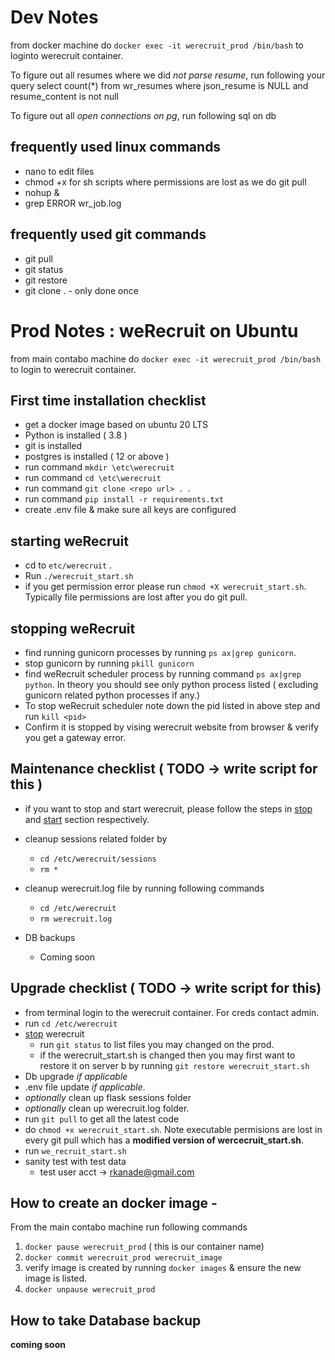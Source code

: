 # Dev Notes

from docker machine do `docker exec -it werecruit_prod /bin/bash` to loginto werecruit container.

To figure out all resumes where we did *not parse resume*, run following your query
select count(*) from wr_resumes 
where json_resume is NULL and resume_content is not null

To figure out all *open connections on pg*, run following sql on db


## frequently used linux commands
- nano to edit files
- chmod +x for sh scripts where permissions are lost as we do git pull
- nohup <command to be executed> &
- grep ERROR wr_job.log


## frequently used git commands
- git pull
- git status
- git restore
- git clone <repo name> . - only done once


# Prod Notes : weRecruit on Ubuntu

from main contabo machine do `docker exec -it werecruit_prod /bin/bash` to login to werecruit container.

## First time installation checklist
* get a docker image based on ubuntu 20 LTS
* Python is installed ( 3.8 )
* git is installed
* postgres is installed ( 12 or above )
* run command `mkdir \etc\werecruit`
* run command `cd \etc\werecruit`
* run command `git clone <repo url> . `.
* run command `pip install -r requirements.txt` 
* create .env file & make sure all keys are configured

## starting weRecruit
* cd to `etc/werecruit` .
* Run `./werecruit_start.sh`
* if you get permission error please run `chmod +X werecruit_start.sh`. Typically file permissions are lost after you do git pull.

## stopping weRecruit
- find running gunicorn processes by running `ps ax|grep gunicorn`.
- stop gunicorn by running `pkill gunicorn` 
- find weRecruit scheduler process by running command `ps ax|grep python`. In theory you should see only python process listed ( excluding gunicorn related python processes if any.)
- To stop weRecruit scheduler note down the pid listed in above step and run `kill <pid>`
- Confirm it is stopped by vising werecruit website from browser & verify you get a gateway error.

## Maintenance checklist ( TODO -> write script for this )
- if you want to stop and start werecruit, please follow the steps in [stop](#stopping-weRecruit) and [start](#starting-weRecruit) section respectively.
- cleanup sessions related folder by 
    - `cd /etc/werecruit/sessions`
    - `rm *`
- cleanup werecruit.log file by running following commands 
    - `cd /etc/werecruit` 
    - `rm werecruit.log`

- DB backups 
    - Coming soon

## Upgrade checklist ( TODO -> write script for this)
- from terminal login to the werecruit container. For creds contact admin.
- run  `cd /etc/werecruit` 
- [stop](#stopping-werecruit) werecruit  
    - run `git status` to list files you may changed on the prod.  
    - if the werecruit_start.sh is changed then you may first want to restore it on server b by running `git restore werecruit_start.sh`
- Db upgrade *if applicable*
- .env file update *if applicable*.
- *optionally* clean up flask sessions folder
- *optionally* clean up werecruit.log folder.
- run `git pull` to get all the latest code
- do `chmod +x werecruit_start.sh`. Note executable permisions are lost in every git pull which has a **modified version of wercecruit_start.sh**.
- run `we_recruit_start.sh`
- sanity test with test data 
    - test user acct -> rkanade@gmail.com

## How to create an docker image - 
From the main contabo machine run following commands
1. `docker pause werecruit_prod` ( this is our container name)
2. `docker commit werecruit_prod werecruit_image`
3. verify image is created by running `docker images` & ensure the new image is listed.
3. `docker unpause werecruit_prod`

## How to take Database backup
**coming soon**




